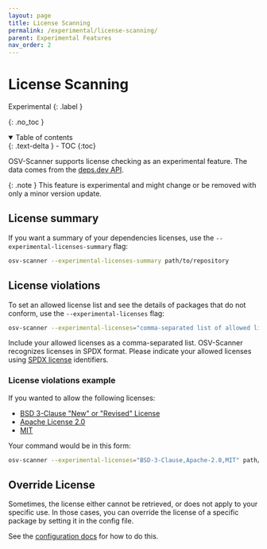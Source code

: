 ```yaml
---
layout: page
title: License Scanning
permalink: /experimental/license-scanning/
parent: Experimental Features
nav_order: 2
---
```


# License Scanning

Experimental
{: .label }

{: .no_toc }

<details open markdown="block">
  <summary>
    Table of contents
  </summary>
  {: .text-delta }
- TOC
{:toc}
</details>

OSV-Scanner supports license checking as an experimental feature. The data comes from the [deps.dev API](https://docs.deps.dev/api/).

{: .note }
This feature is experimental and might change or be removed with only a minor version update.

## License summary

If you want a summary of your dependencies licenses, use the `--experimental-licenses-summary` flag:

```bash
osv-scanner --experimental-licenses-summary path/to/repository
```

## License violations

To set an allowed license list and see the details of packages that do not conform, use the `--experimental-licenses` flag:

```bash
osv-scanner --experimental-licenses="comma-separated list of allowed licenses" path/to/directory
```

Include your allowed licenses as a comma-separated list. OSV-Scanner recognizes licenses in SPDX format. Please indicate your allowed licenses using [SPDX license](https://spdx.org/licenses/) identifiers.

### License violations example

If you wanted to allow the following licenses:

- [BSD 3-Clause "New" or "Revised" License](https://spdx.org/licenses/BSD-3-Clause.html)
- [Apache License 2.0](https://spdx.org/licenses/Apache-2.0.html)
- [MIT](https://spdx.org/licenses/MIT.html)

Your command would be in this form:

```bash
osv-scanner --experimental-licenses="BSD-3-Clause,Apache-2.0,MIT" path/to/directory
```

## Override License

Sometimes, the license either cannot be retrieved, or does not apply to your specific use. In those cases, you can override the license of a specific package by setting it in the config file.

See the [configuration docs](./configuration.md) for how to do this.
